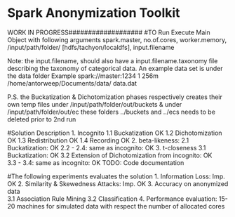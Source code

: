 # Spark Anonymization Toolkit
 WORK IN PROGRESS###################
#TO Run
Execute Main Object with following arguments
 spark.master, no.of.cores, worker.memory, /input/path/folder/ [hdfs/tachyon/localdfs], input.filename
 
 Note: the input.filename, should also have a input.filename.taxonomy file describing the taxonomy of categorical data.
 		An example data set is under the data folder
 	Example
 		spark://master:1234
 		1
		256m
		/home/antorweep/Documents/data/
		data.dat

P.S. the Buckatization & Dichotomization phases respectively creates their own temp files 
		under /input/path/folder/out/buckets & under /input/path/folder/out/ec 
		these folders ../buckets and ../ecs needs to be deleted prior to 2nd run
		
#Solution Description
	1. Incognito
		1.1 Buckatization OK
		1.2 Dichotomization OK
		1.3 Redistribution OK 
		1.4 Recording OK 
	2. beta-likeness: 
		2.1 Buckatization: OK
		2.2 - 2.4: same as incognito: OK
	3. t-closeness
		3.1 Buckatization: OK
		3.2 Extension of Dichotomization from incognito: OK  
		3.3 - 3.4: same as incognito: OK
	TODO: Code documentation
		
#The following experiments evaluates the solution
	1. Information Loss: Imp. OK
	2. Similarity & Skewedness Attacks: Imp. OK
	3. Accuracy on anonymized data  
    	3.1 Association Rule Mining
    	3.2 Classification
	4. Performance evaluation: 15-20 machines for simulated data with respect the number of allocated cores	
				 

